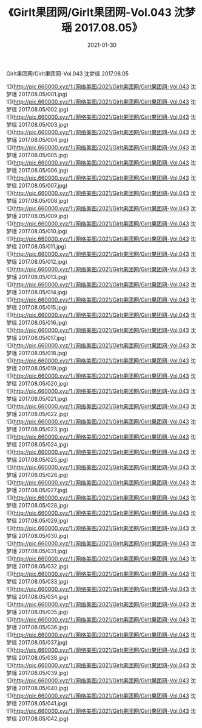 ﻿---
layout: post
title:  《Girlt果团网/Girlt果团网-Vol.043 沈梦瑶 2017.08.05》
date:   2021-01-30
img: http://pic.660000.xyz/1:/网络美图/2021/Girlt果团网/Girlt果团网-Vol.043 沈梦瑶 2017.08.05/000.jpg
categories: [美女, 清纯, 唯美]
---

Girlt果团网/Girlt果团网-Vol.043 沈梦瑶 2017.08.05

 ![](http://pic.660000.xyz/1:/网络美图/2021/Girlt果团网/Girlt果团网-Vol.043 沈梦瑶 2017.08.05/001.jpg) <br>![](http://pic.660000.xyz/1:/网络美图/2021/Girlt果团网/Girlt果团网-Vol.043 沈梦瑶 2017.08.05/002.jpg) <br>![](http://pic.660000.xyz/1:/网络美图/2021/Girlt果团网/Girlt果团网-Vol.043 沈梦瑶 2017.08.05/003.jpg) <br>![](http://pic.660000.xyz/1:/网络美图/2021/Girlt果团网/Girlt果团网-Vol.043 沈梦瑶 2017.08.05/004.jpg) <br>![](http://pic.660000.xyz/1:/网络美图/2021/Girlt果团网/Girlt果团网-Vol.043 沈梦瑶 2017.08.05/005.jpg) <br>![](http://pic.660000.xyz/1:/网络美图/2021/Girlt果团网/Girlt果团网-Vol.043 沈梦瑶 2017.08.05/006.jpg) <br>![](http://pic.660000.xyz/1:/网络美图/2021/Girlt果团网/Girlt果团网-Vol.043 沈梦瑶 2017.08.05/007.jpg) <br>![](http://pic.660000.xyz/1:/网络美图/2021/Girlt果团网/Girlt果团网-Vol.043 沈梦瑶 2017.08.05/008.jpg) <br>![](http://pic.660000.xyz/1:/网络美图/2021/Girlt果团网/Girlt果团网-Vol.043 沈梦瑶 2017.08.05/009.jpg) <br>![](http://pic.660000.xyz/1:/网络美图/2021/Girlt果团网/Girlt果团网-Vol.043 沈梦瑶 2017.08.05/010.jpg) <br>![](http://pic.660000.xyz/1:/网络美图/2021/Girlt果团网/Girlt果团网-Vol.043 沈梦瑶 2017.08.05/011.jpg) <br>![](http://pic.660000.xyz/1:/网络美图/2021/Girlt果团网/Girlt果团网-Vol.043 沈梦瑶 2017.08.05/012.jpg) <br>![](http://pic.660000.xyz/1:/网络美图/2021/Girlt果团网/Girlt果团网-Vol.043 沈梦瑶 2017.08.05/013.jpg) <br>![](http://pic.660000.xyz/1:/网络美图/2021/Girlt果团网/Girlt果团网-Vol.043 沈梦瑶 2017.08.05/014.jpg) <br>![](http://pic.660000.xyz/1:/网络美图/2021/Girlt果团网/Girlt果团网-Vol.043 沈梦瑶 2017.08.05/015.jpg) <br>![](http://pic.660000.xyz/1:/网络美图/2021/Girlt果团网/Girlt果团网-Vol.043 沈梦瑶 2017.08.05/016.jpg) <br>![](http://pic.660000.xyz/1:/网络美图/2021/Girlt果团网/Girlt果团网-Vol.043 沈梦瑶 2017.08.05/017.jpg) <br>![](http://pic.660000.xyz/1:/网络美图/2021/Girlt果团网/Girlt果团网-Vol.043 沈梦瑶 2017.08.05/018.jpg) <br>![](http://pic.660000.xyz/1:/网络美图/2021/Girlt果团网/Girlt果团网-Vol.043 沈梦瑶 2017.08.05/019.jpg) <br>![](http://pic.660000.xyz/1:/网络美图/2021/Girlt果团网/Girlt果团网-Vol.043 沈梦瑶 2017.08.05/020.jpg) <br>![](http://pic.660000.xyz/1:/网络美图/2021/Girlt果团网/Girlt果团网-Vol.043 沈梦瑶 2017.08.05/021.jpg) <br>![](http://pic.660000.xyz/1:/网络美图/2021/Girlt果团网/Girlt果团网-Vol.043 沈梦瑶 2017.08.05/022.jpg) <br>![](http://pic.660000.xyz/1:/网络美图/2021/Girlt果团网/Girlt果团网-Vol.043 沈梦瑶 2017.08.05/023.jpg) <br>![](http://pic.660000.xyz/1:/网络美图/2021/Girlt果团网/Girlt果团网-Vol.043 沈梦瑶 2017.08.05/024.jpg) <br>![](http://pic.660000.xyz/1:/网络美图/2021/Girlt果团网/Girlt果团网-Vol.043 沈梦瑶 2017.08.05/025.jpg) <br>![](http://pic.660000.xyz/1:/网络美图/2021/Girlt果团网/Girlt果团网-Vol.043 沈梦瑶 2017.08.05/026.jpg) <br>![](http://pic.660000.xyz/1:/网络美图/2021/Girlt果团网/Girlt果团网-Vol.043 沈梦瑶 2017.08.05/027.jpg) <br>![](http://pic.660000.xyz/1:/网络美图/2021/Girlt果团网/Girlt果团网-Vol.043 沈梦瑶 2017.08.05/028.jpg) <br>![](http://pic.660000.xyz/1:/网络美图/2021/Girlt果团网/Girlt果团网-Vol.043 沈梦瑶 2017.08.05/029.jpg) <br>![](http://pic.660000.xyz/1:/网络美图/2021/Girlt果团网/Girlt果团网-Vol.043 沈梦瑶 2017.08.05/030.jpg) <br>![](http://pic.660000.xyz/1:/网络美图/2021/Girlt果团网/Girlt果团网-Vol.043 沈梦瑶 2017.08.05/031.jpg) <br>![](http://pic.660000.xyz/1:/网络美图/2021/Girlt果团网/Girlt果团网-Vol.043 沈梦瑶 2017.08.05/032.jpg) <br>![](http://pic.660000.xyz/1:/网络美图/2021/Girlt果团网/Girlt果团网-Vol.043 沈梦瑶 2017.08.05/033.jpg) <br>![](http://pic.660000.xyz/1:/网络美图/2021/Girlt果团网/Girlt果团网-Vol.043 沈梦瑶 2017.08.05/034.jpg) <br>![](http://pic.660000.xyz/1:/网络美图/2021/Girlt果团网/Girlt果团网-Vol.043 沈梦瑶 2017.08.05/035.jpg) <br>![](http://pic.660000.xyz/1:/网络美图/2021/Girlt果团网/Girlt果团网-Vol.043 沈梦瑶 2017.08.05/036.jpg) <br>![](http://pic.660000.xyz/1:/网络美图/2021/Girlt果团网/Girlt果团网-Vol.043 沈梦瑶 2017.08.05/037.jpg) <br>![](http://pic.660000.xyz/1:/网络美图/2021/Girlt果团网/Girlt果团网-Vol.043 沈梦瑶 2017.08.05/038.jpg) <br>![](http://pic.660000.xyz/1:/网络美图/2021/Girlt果团网/Girlt果团网-Vol.043 沈梦瑶 2017.08.05/039.jpg) <br>![](http://pic.660000.xyz/1:/网络美图/2021/Girlt果团网/Girlt果团网-Vol.043 沈梦瑶 2017.08.05/040.jpg) <br>![](http://pic.660000.xyz/1:/网络美图/2021/Girlt果团网/Girlt果团网-Vol.043 沈梦瑶 2017.08.05/041.jpg) <br>![](http://pic.660000.xyz/1:/网络美图/2021/Girlt果团网/Girlt果团网-Vol.043 沈梦瑶 2017.08.05/042.jpg) <br>
